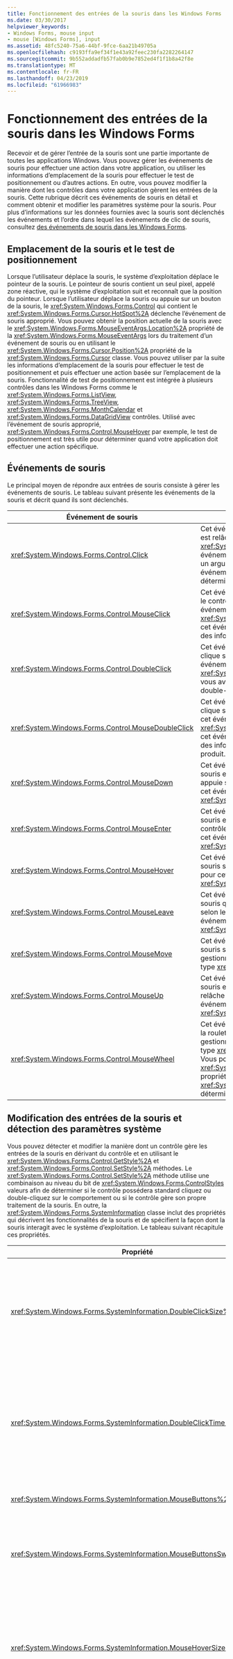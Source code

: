 ```yaml
---
title: Fonctionnement des entrées de la souris dans les Windows Forms
ms.date: 03/30/2017
helpviewer_keywords:
- Windows Forms, mouse input
- mouse [Windows Forms], input
ms.assetid: 48fc5240-75a6-44bf-9fce-6aa21b49705a
ms.openlocfilehash: c9193ffa9ef34f1e43a92feec230fa2282264147
ms.sourcegitcommit: 9b552addadfb57fab0b9e7852ed4f1f1b8a42f8e
ms.translationtype: MT
ms.contentlocale: fr-FR
ms.lasthandoff: 04/23/2019
ms.locfileid: "61966983"
---
```

# <a name="how-mouse-input-works-in-windows-forms"></a>Fonctionnement des entrées de la souris dans les Windows Forms
Recevoir et de gérer l’entrée de la souris sont une partie importante de toutes les applications Windows. Vous pouvez gérer les événements de souris pour effectuer une action dans votre application, ou utiliser les informations d’emplacement de la souris pour effectuer le test de positionnement ou d’autres actions. En outre, vous pouvez modifier la manière dont les contrôles dans votre application gèrent les entrées de la souris. Cette rubrique décrit ces événements de souris en détail et comment obtenir et modifier les paramètres système pour la souris. Pour plus d’informations sur les données fournies avec la souris sont déclenchés les événements et l’ordre dans lequel les événements de clic de souris, consultez [des événements de souris dans les Windows Forms](mouse-events-in-windows-forms.md).  
  
## <a name="mouse-location-and-hit-testing"></a>Emplacement de la souris et le test de positionnement  
 Lorsque l’utilisateur déplace la souris, le système d’exploitation déplace le pointeur de la souris. Le pointeur de souris contient un seul pixel, appelé zone réactive, qui le système d’exploitation suit et reconnaît que la position du pointeur. Lorsque l’utilisateur déplace la souris ou appuie sur un bouton de la souris, le <xref:System.Windows.Forms.Control> qui contient le <xref:System.Windows.Forms.Cursor.HotSpot%2A> déclenche l’événement de souris approprié. Vous pouvez obtenir la position actuelle de la souris avec le <xref:System.Windows.Forms.MouseEventArgs.Location%2A> propriété de la <xref:System.Windows.Forms.MouseEventArgs> lors du traitement d’un événement de souris ou en utilisant le <xref:System.Windows.Forms.Cursor.Position%2A> propriété de la <xref:System.Windows.Forms.Cursor> classe. Vous pouvez utiliser par la suite les informations d’emplacement de la souris pour effectuer le test de positionnement et puis effectuer une action basée sur l’emplacement de la souris. Fonctionnalité de test de positionnement est intégrée à plusieurs contrôles dans les Windows Forms comme le <xref:System.Windows.Forms.ListView>, <xref:System.Windows.Forms.TreeView>, <xref:System.Windows.Forms.MonthCalendar> et <xref:System.Windows.Forms.DataGridView> contrôles. Utilisé avec l’événement de souris approprié, <xref:System.Windows.Forms.Control.MouseHover> par exemple, le test de positionnement est très utile pour déterminer quand votre application doit effectuer une action spécifique.  
  
## <a name="mouse-events"></a>Événements de souris  
 Le principal moyen de répondre aux entrées de souris consiste à gérer les événements de souris. Le tableau suivant présente les événements de la souris et décrit quand ils sont déclenchés.  
  
|Événement de souris|Description|  
|-----------------|-----------------|  
|<xref:System.Windows.Forms.Control.Click>|Cet événement se produit lorsque le bouton de la souris est relâché, généralement avant le <xref:System.Windows.Forms.Control.MouseUp> événement. Le gestionnaire pour cet événement reçoit un argument de type <xref:System.EventArgs>. Gérez cet événement lorsque vous avez besoin uniquement déterminer quand un clic se produit.|  
|<xref:System.Windows.Forms.Control.MouseClick>|Cet événement se produit lorsque l’utilisateur clique sur le contrôle avec la souris. Le gestionnaire pour cet événement reçoit un argument de type <xref:System.Windows.Forms.MouseEventArgs>. Gérez cet événement lorsque vous avez besoin pour obtenir des informations sur la souris lorsqu’un clic se produit.|  
|<xref:System.Windows.Forms.Control.DoubleClick>|Cet événement se produit lorsque l’utilisateur double-clique sur le contrôle. Le gestionnaire pour cet événement reçoit un argument de type <xref:System.EventArgs>. Gérez cet événement lorsque vous avez besoin uniquement déterminer quand un double-clic se produit.|  
|<xref:System.Windows.Forms.Control.MouseDoubleClick>|Cet événement se produit lorsque l’utilisateur double-clique sur le contrôle avec la souris. Le gestionnaire pour cet événement reçoit un argument de type <xref:System.Windows.Forms.MouseEventArgs>. Gérez cet événement lorsque vous avez besoin pour obtenir des informations sur la souris lorsqu’un double-clic se produit.|  
|<xref:System.Windows.Forms.Control.MouseDown>|Cet événement se produit lorsque le pointeur de la souris est positionnée sur le contrôle et l’utilisateur appuie sur un bouton de la souris. Le gestionnaire pour cet événement reçoit un argument de type <xref:System.Windows.Forms.MouseEventArgs>.|  
|<xref:System.Windows.Forms.Control.MouseEnter>|Cet événement se produit lorsque le pointeur de la souris entre dans la bordure ou la zone cliente du contrôle, selon le type de contrôle. Le gestionnaire pour cet événement reçoit un argument de type <xref:System.EventArgs>.|  
|<xref:System.Windows.Forms.Control.MouseHover>|Cet événement se produit lorsque le pointeur de la souris s’arrête et reste sur le contrôle. Le gestionnaire pour cet événement reçoit un argument de type <xref:System.EventArgs>.|  
|<xref:System.Windows.Forms.Control.MouseLeave>|Cet événement se produit lorsque le pointeur de la souris quitte la bordure ou la zone cliente du contrôle, selon le type du contrôle. Le gestionnaire pour cet événement reçoit un argument de type <xref:System.EventArgs>.|  
|<xref:System.Windows.Forms.Control.MouseMove>|Cet événement se produit lorsque le pointeur de la souris se déplace alors qu’il est sur un contrôle. Le gestionnaire pour cet événement reçoit un argument de type <xref:System.Windows.Forms.MouseEventArgs>.|  
|<xref:System.Windows.Forms.Control.MouseUp>|Cet événement se produit lorsque le pointeur de la souris est positionnée sur le contrôle et l’utilisateur relâche un bouton de la souris. Le gestionnaire pour cet événement reçoit un argument de type <xref:System.Windows.Forms.MouseEventArgs>.|  
|<xref:System.Windows.Forms.Control.MouseWheel>|Cet événement se produit lorsque l’utilisateur fait tourner la roulette de la souris alors que le contrôle a le focus. Le gestionnaire pour cet événement reçoit un argument de type <xref:System.Windows.Forms.MouseEventArgs>. Vous pouvez utiliser la <xref:System.Windows.Forms.MouseEventArgs.Delta%2A> propriété du <xref:System.Windows.Forms.MouseEventArgs> pour déterminer la distance de défilement de la souris.|  
  
## <a name="changing-mouse-input-and-detecting-system-settings"></a>Modification des entrées de la souris et détection des paramètres système  
 Vous pouvez détecter et modifier la manière dont un contrôle gère les entrées de la souris en dérivant du contrôle et en utilisant le <xref:System.Windows.Forms.Control.GetStyle%2A> et <xref:System.Windows.Forms.Control.SetStyle%2A> méthodes. Le <xref:System.Windows.Forms.Control.SetStyle%2A> méthode utilise une combinaison au niveau du bit de <xref:System.Windows.Forms.ControlStyles> valeurs afin de déterminer si le contrôle possédera standard cliquez ou double-cliquez sur le comportement ou si le contrôle gère son propre traitement de la souris. En outre, la <xref:System.Windows.Forms.SystemInformation> classe inclut des propriétés qui décrivent les fonctionnalités de la souris et de spécifient la façon dont la souris interagit avec le système d’exploitation. Le tableau suivant récapitule ces propriétés.  
  
|Propriété|Description|  
|--------------|-----------------|  
|<xref:System.Windows.Forms.SystemInformation.DoubleClickSize%2A>|Obtient les dimensions en pixels, de la zone dans laquelle l’utilisateur doit cliquer deux fois pour le système d’exploitation considère les deux clics comme un double-clic.|  
|<xref:System.Windows.Forms.SystemInformation.DoubleClickTime%2A>|Obtient le nombre maximal de millisecondes qui peuvent s’écouler entre un premier clic et un deuxième clic pour que le système d’exploitation considère l’action de souris un double-clic.|  
|<xref:System.Windows.Forms.SystemInformation.MouseButtons%2A>|Obtient le nombre de boutons de la souris.|  
|<xref:System.Windows.Forms.SystemInformation.MouseButtonsSwapped%2A>|Obtient une valeur qui indique si les fonctions des boutons gauche et droit de la souris ont été permutées.|  
|<xref:System.Windows.Forms.SystemInformation.MouseHoverSize%2A>|Obtient les dimensions en pixels du rectangle dans lequel le pointeur de la souris doit rester pendant le délai de pointage de la souris avant qu'un message de pointage soit généré.|  
|<xref:System.Windows.Forms.SystemInformation.MouseHoverTime%2A>|Obtient le temps en millisecondes pendant lequel le pointeur doit rester dans le rectangle sélectionné automatiquement par pointage avec la souris avant qu'un message de pointage soit généré.|  
|<xref:System.Windows.Forms.SystemInformation.MousePresent%2A>|Obtient une valeur indiquant si une souris est installée.|  
|<xref:System.Windows.Forms.SystemInformation.MouseSpeed%2A>|Obtient une valeur qui indique la vitesse actuelle de la souris, de 1 à 20.|  
|<xref:System.Windows.Forms.SystemInformation.MouseWheelPresent%2A>|Obtient une valeur indiquant si une souris avec roulette est installée.|  
|<xref:System.Windows.Forms.SystemInformation.MouseWheelScrollDelta%2A>|Obtient la quantité de la valeur delta de l’incrément d’une rotation de roulette de la souris.|  
|<xref:System.Windows.Forms.SystemInformation.MouseWheelScrollLines%2A>|Obtient le nombre de lignes à faire défiler lors de la rotation de la roulette de la souris.|  
  
## <a name="see-also"></a>Voir aussi

- [Entrée de la souris dans une application Windows Forms](mouse-input-in-a-windows-forms-application.md)
- [Capture de la souris dans les Windows Forms](mouse-capture-in-windows-forms.md)
- [Pointeurs de souris dans les Windows Forms](mouse-pointers-in-windows-forms.md)

